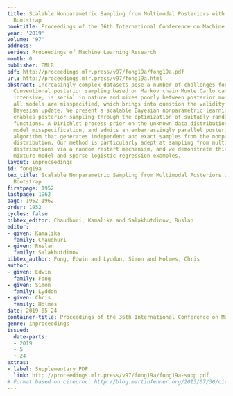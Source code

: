 ```yaml
---
title: Scalable Nonparametric Sampling from Multimodal Posteriors with the Posterior
  Bootstrap
booktitle: Proceedings of the 36th International Conference on Machine Learning
year: '2019'
volume: '97'
address: 
series: Proceedings of Machine Learning Research
month: 0
publisher: PMLR
pdf: http://proceedings.mlr.press/v97/fong19a/fong19a.pdf
url: http://proceedings.mlr.press/v97/fong19a.html
abstract: Increasingly complex datasets pose a number of challenges for Bayesian inference.
  Conventional posterior sampling based on Markov chain Monte Carlo can be too computationally
  intensive, is serial in nature and mixes poorly between posterior modes. Furthermore,
  all models are misspecified, which brings into question the validity of the conventional
  Bayesian update. We present a scalable Bayesian nonparametric learning routine that
  enables posterior sampling through the optimization of suitably randomized objective
  functions. A Dirichlet process prior on the unknown data distribution accounts for
  model misspecification, and admits an embarrassingly parallel posterior bootstrap
  algorithm that generates independent and exact samples from the nonparametric posterior
  distribution. Our method is particularly adept at sampling from multimodal posterior
  distributions via a random restart mechanism, and we demonstrate this on Gaussian
  mixture model and sparse logistic regression examples.
layout: inproceedings
id: fong19a
tex_title: Scalable Nonparametric Sampling from Multimodal Posteriors with the Posterior
  Bootstrap
firstpage: 1952
lastpage: 1962
page: 1952-1962
order: 1952
cycles: false
bibtex_editor: Chaudhuri, Kamalika and Salakhutdinov, Ruslan
editor:
- given: Kamalika
  family: Chaudhuri
- given: Ruslan
  family: Salakhutdinov
bibtex_author: Fong, Edwin and Lyddon, Simon and Holmes, Chris
author:
- given: Edwin
  family: Fong
- given: Simon
  family: Lyddon
- given: Chris
  family: Holmes
date: 2019-05-24
container-title: Proceedings of the 36th International Conference on Machine Learning
genre: inproceedings
issued:
  date-parts:
  - 2019
  - 5
  - 24
extras:
- label: Supplementary PDF
  link: http://proceedings.mlr.press/v97/fong19a/fong19a-supp.pdf
# Format based on citeproc: http://blog.martinfenner.org/2013/07/30/citeproc-yaml-for-bibliographies/
---
```

